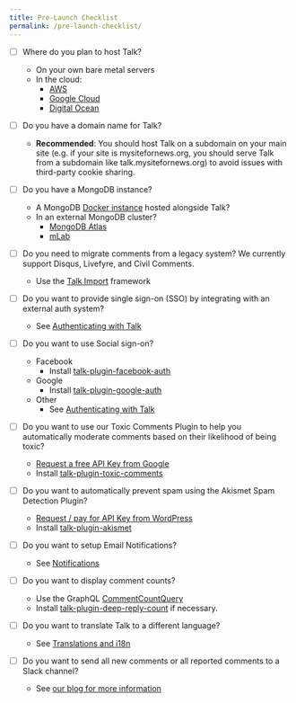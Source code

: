 ```yaml
---
title: Pre-Launch Checklist
permalink: /pre-launch-checklist/
---
```

- [ ] Where do you plan to host Talk?
  - On your own bare metal servers
  - In the cloud:
    - [AWS](/talk/planning-architecture)
    - [Google Cloud](/talk/planning-architecture/)
    - [Digital Ocean](/talk/planning-architecture/)


- [ ] Do you have a domain name for Talk?
  - **Recommended**: You should host Talk on a subdomain on your main site (e.g. if your site is mysitefornews.org, you should serve Talk from a subdomain like talk.mysitefornews.org) to avoid issues with third-party cookie sharing.

  
- [ ] Do you have a MongoDB instance?
  - A MongoDB [Docker instance](/talk/installation-from-docker/) hosted alongside Talk?
  - In an external MongoDB cluster?
    - [MongoDB Atlas](https://www.mongodb.com/cloud/atlas)
    - [mLab](https://mlab.com/)


- [ ] Do you need to migrate comments from a legacy system? We currently support Disqus, Livefyre, and Civil Comments.
  - Use the [Talk Import](https://github.com/coralproject/talk-importer) framework


- [ ] Do you want to provide single sign-on (SSO) by integrating with an external auth system?
  - See [Authenticating with Talk](/talk/integrating/authentication/)


- [ ] Do you want to use Social sign-on?
  - Facebook
    - Install [talk-plugin-facebook-auth](/talk/plugin/talk-plugin-facebook-auth/)
  - Google
    - Install [talk-plugin-google-auth](/talk/plugin/talk-plugin-google-auth/)
  - Other
    - See [Authenticating with Talk](/talk/integrating/authentication/)


- [ ] Do you want to use our Toxic Comments Plugin to help you automatically moderate comments based on their likelihood of being toxic?
  - [Request a free API Key from Google](https://github.com/conversationai/perspectiveapi/blob/master/quickstart.md)
  - Install [talk-plugin-toxic-comments](/talk/plugin/talk-plugin-toxic-comments/)


- [ ] Do you want to automatically prevent spam using the Akismet Spam Detection Plugin?
  - [Request / pay for API Key from WordPress](https://akismet.com/)
  - Install [talk-plugin-akismet](/talk/plugin/talk-plugin-akismet/)


- [ ] Do you want to setup Email Notifications?
  - See [Notifications](/talk/integrating/notifications/)


- [ ] Do you want to display comment counts?
  - Use the GraphQL [CommentCountQuery](https://docs.coralproject.net/talk/api/graphql/#CommentCountQuery)
  - Install [talk-plugin-deep-reply-count](/talk/plugin/talk-plugin-deep-reply-count) if necessary.


- [ ] Do you want to translate Talk to a different language?
  - See [Translations and i18n](/talk/integrating/translations-i18n)
  
  
- [ ] Do you want to send all new comments or all reported comments to a Slack channel?
  - See [our blog for more information]( https://coralproject.net/blog/slacking-on/)
 
